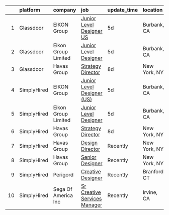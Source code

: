 

|    | platform    | company             | job                                                                                                                                                                                                                                                                                              | update_time   | location     |
|---:|:------------|:--------------------|:-------------------------------------------------------------------------------------------------------------------------------------------------------------------------------------------------------------------------------------------------------------------------------------------------|:--------------|:-------------|
|  1 | Glassdoor   | EIKON Group         | [Junior Level Designer  US ](https://www.glassdoor.com/partner/jobListing.htm?pos=102&ao=1136043&s=58&guid=0000018277137d5dbdccbc16e7df722a&src=GD_JOB_AD&t=SR&vt=w&ea=1&cs=1_e9920a33&cb=1659855142402&jobListingId=1008045756977&jrtk=3-0-1g9rh6vc8kugv801-1g9rh6vcsii0m800-ec0033a21406c9c8-) | 5d            | Burbank, CA  |
|  2 | Glassdoor   | Eikon Group Limited | [Junior Level Designer](https://www.glassdoor.com/partner/jobListing.htm?pos=101&ao=1136043&s=58&guid=0000018277137d5dbdccbc16e7df722a&src=GD_JOB_AD&t=SR&vt=w&cs=1_f727573d&cb=1659855142401&jobListingId=1008044301528&jrtk=3-0-1g9rh6vc8kugv801-1g9rh6vcsii0m800-cf8be087b59358a1-)           | 5d            | Burbank, CA  |
|  3 | Glassdoor   | Havas Group         | [Strategy Director](https://www.glassdoor.com/partner/jobListing.htm?pos=103&ao=1136043&s=58&guid=0000018277137d5dbdccbc16e7df722a&src=GD_JOB_AD&t=SR&vt=w&cs=1_6318d652&cb=1659855142402&jobListingId=1008038564307&jrtk=3-0-1g9rh6vc8kugv801-1g9rh6vcsii0m800-8f4eea65211312fc-)               | 8d            | New York, NY |
|  4 | SimplyHired | EIKON Group         | [Junior Level Designer (US)](https://www.simplyhired.com/job/1TN-htLojsXc37wyhKOqzw4oEF1eSY7E0U-UUhtEe3s4y9zk74lB_g?q=creative+artworker)                                                                                                                                                        | 5d            | Burbank, CA  |
|  5 | SimplyHired | Eikon Group Limited | [Junior Level Designer](https://www.simplyhired.com/job/A4ixYWa3uca7ElnHZdyzJo9sk9Lx83mF8zE3soGkPjq8hgpLwu18vg?q=creative+artworker)                                                                                                                                                             | 5d            | Burbank, CA  |
|  6 | SimplyHired | Havas Group         | [Strategy Director](https://www.simplyhired.com/job/Zuvjtnv607kacHkllCPc182XTL0JqnQYEfqC0R5FEY_mTe2_E1SSTQ?q=creative+artworker)                                                                                                                                                                 | 8d            | New York, NY |
|  7 | SimplyHired | Havas Group         | [Design Director](https://www.simplyhired.com/job/g9cpQpFs2CYEee5ADRe5RsISAoMSawJlLBxLSyjYTCdbtO9uCDz61Q?q=creative+artworker)                                                                                                                                                                   | Recently      | New York, NY |
|  8 | SimplyHired | Havas Group         | [Senior Designer](https://www.simplyhired.com/job/Ufnn0ntlF8zhs3BC_pTwoVRY-qkuORpMwQEYesU5fJshcmSuNnTahQ?q=creative+artworker)                                                                                                                                                                   | Recently      | New York, NY |
|  9 | SimplyHired | Perigord            | [Creative Designer](https://www.simplyhired.com/job/vlyB3tmecvpjVjGFR6T5AdeVavhbe36i0AfSywo44g2ozW67UEHMug?q=creative+artworker)                                                                                                                                                                 | Recently      | Branford, CT |
| 10 | SimplyHired | Sega Of America Inc | [Sr Creative Services Manager](https://www.simplyhired.com/job/9YF_1yT0W8DRWaXON1hbMgSAsjZYHgEtsJ5LYUCpzoub8VqZBS_C9w?q=creative+artworker)                                                                                                                                                      | Recently      | Irvine, CA   |